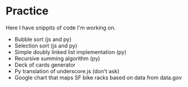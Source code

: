 # Practice
Here I have snippits of code I'm working on.

* Bubble sort (js and py)
* Selection sort (js and py)
* Simple doubly linked list implementation (py)
* Recursive summing algorithm (py)
* Deck of cards generator
* Py translation of underscore.js (don't ask)
* Google chart that maps SF bike racks based on data from data.gov
